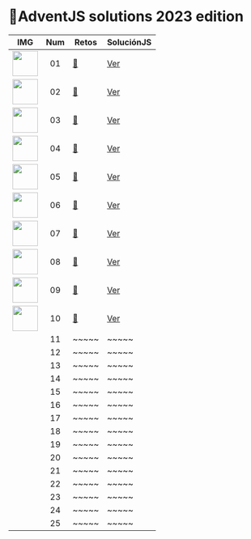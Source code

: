 # 🎄AdventJS solutions 2023 edition



| IMG                                                                                              | Num  | Retos                                                           |  SoluciónJS                                                                     | 
| ------------------------------------------------------------------------------------------------ | :-: | ------------------------------------------------------------------------- | ---------------------------------------------------------------------------------- | 
|<img src="https://adventjs.dev/challenges-2023/1.png" width="50" style="object-fit: contain;" />|01|[🎁](https://adventjs.dev/es/challenges/2023/1)|[Ver](https://github.com/mariaelisaaraya/adventJS2023/blob/master/challenge01/index.js)| 
|<img src="https://adventjs.dev/challenges-2023/2.png" width="50" style="object-fit: contain;" />|02|[🎁](https://adventjs.dev/es/challenges/2023/2)|[Ver](https://github.com/mariaelisaaraya/adventJS2023/blob/master/challenge02/index.js)|
|<img src="https://adventjs.dev/challenges-2023/3.png" width="50" style="object-fit: contain;" />|03|[🎁](https://adventjs.dev/es/challenges/2023/3)|[Ver](https://github.com/mariaelisaaraya/adventJS2023/blob/master/challenge03/index.js)|
|<img src="https://adventjs.dev/challenges-2023/4.png" width="50" style="object-fit: contain;" />|04|[🎁](https://adventjs.dev/es/challenges/2023/4)|[Ver](https://github.com/mariaelisaaraya/adventJS2023/blob/master/challenge04/index.js)|
|<img src="https://adventjs.dev/challenges-2023/5.png" width="50" style="object-fit: contain;" />|05|[🎁](https://adventjs.dev/es/challenges/2023/5)|[Ver](https://github.com/mariaelisaaraya/adventJS2023/blob/master/challenge05/index.js)|
|<img src="https://adventjs.dev/challenges-2023/6.png" width="50" style="object-fit: contain;" />|06|[🎁](https://adventjs.dev/es/challenges/2023/5)|[Ver](https://github.com/mariaelisaaraya/adventJS2023/blob/master/challenge06/index.js)|
|<img src="https://adventjs.dev/challenges-2023/7.png" width="50" style="object-fit: contain;" />|07|[🎁](https://adventjs.dev/es/challenges/2023/5)|[Ver](https://github.com/mariaelisaaraya/adventJS2023/blob/master/challenge07/index.js)|
|<img src="https://adventjs.dev/challenges-2023/8.png" width="50" style="object-fit: contain;" />|08|[🎁](https://adventjs.dev/es/challenges/2023/5)|[Ver](https://github.com/mariaelisaaraya/adventJS2023/blob/master/challenge08/index.js)|
|<img src="https://adventjs.dev/challenges-2023/9.png" width="50" style="object-fit: contain;" />|09|[🎁](https://adventjs.dev/es/challenges/2023/5)|[Ver](https://github.com/mariaelisaaraya/adventJS2023/blob/master/challenge09/index.js)|
|<img src="https://adventjs.dev/challenges-2023/10.png" width="50" style="object-fit: contain;" />|10|[🎁](https://adventjs.dev/es/challenges/2023/5)|[Ver](https://github.com/mariaelisaaraya/adventJS2023/blob/master/challenge10/index.js)|
|                                                                                                  | 11  | ~~~~~| ~~~~~                                                                              |
|                                                                                                  | 12  | ~~~~~| ~~~~~                                                                              |
|                                                                                                  | 13  | ~~~~~| ~~~~~                                                                              |
|                                                                                                  | 14  | ~~~~~| ~~~~~                                                                              |
|                                                                                                  | 15  | ~~~~~| ~~~~~                                                                              |
|                                                                                                  | 16  | ~~~~~| ~~~~~                                                                              |
|                                                                                                  | 17  | ~~~~~| ~~~~~                                                                              |
|                                                                                                  | 18  | ~~~~~| ~~~~~                                                                              |
|                                                                                                  | 19  | ~~~~~| ~~~~~                                                                              | 
|                                                                                                  | 20  | ~~~~~| ~~~~~                                                                              |
|                                                                                                  | 21  | ~~~~~| ~~~~~                                                                              |
|                                                                                                  | 22  | ~~~~~| ~~~~~                                                                              | 
|                                                                                                  | 23  | ~~~~~| ~~~~~                                                                              | 
|                                                                                                  | 24  | ~~~~~| ~~~~~                                                                              |
|                                                                                                  | 25  | ~~~~~| ~~~~~                                                                              |  
